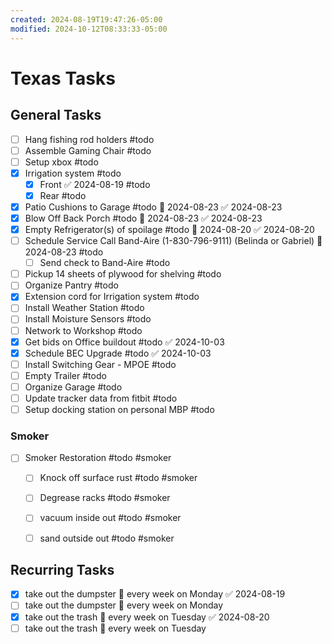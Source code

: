```yaml
---
created: 2024-08-19T19:47:26-05:00
modified: 2024-10-12T08:33:33-05:00
---
```

# Texas Tasks

## General Tasks
- [ ] Hang fishing rod holders #todo
- [ ] Assemble Gaming Chair #todo
- [ ] Setup xbox #todo
- [x] Irrigation system #todo
	- [x] Front  ✅ 2024-08-19 #todo 
	- [x] Rear #todo
- [x] Patio Cushions to Garage #todo 📅 2024-08-23 ✅ 2024-08-23
- [x] Blow Off Back Porch #todo 📅 2024-08-23 ✅ 2024-08-23
- [x] Empty Refrigerator(s) of spoilage #todo 📅 2024-08-20 ✅ 2024-08-20
- [ ] Schedule Service Call Band-Aire (1-830-796-9111) (Belinda or Gabriel) 📅 2024-08-23 #todo 
	- [ ] Send check to Band-Aire #todo 
- [ ] Pickup 14 sheets of plywood for shelving #todo 
- [ ] Organize Pantry #todo 
- [x] Extension cord for Irrigation system #todo
- [ ] Install Weather Station #todo 
- [ ] Install Moisture Sensors #todo 
- [ ] Network to Workshop #todo 
- [x] Get bids on Office buildout #todo ✅ 2024-10-03
- [x] Schedule BEC Upgrade #todo ✅ 2024-10-03
- [ ] Install Switching Gear - MPOE #todo 
- [ ] Empty Trailer #todo 
- [ ] Organize Garage #todo 
- [ ] Update tracker data from fitbit #todo 
- [ ] Setup docking station on personal MBP #todo 

### Smoker 

- [ ] Smoker Restoration #todo #smoker
	- [ ] Knock off surface rust #todo #smoker 
	- [ ] Degrease racks #todo #smoker 
	- [ ] vacuum inside out #todo #smoker 
	- [ ] sand outside out #todo #smoker 


## Recurring Tasks
- [x] take out the dumpster 🔁 every week on Monday ✅ 2024-08-19
- [ ] take out the dumpster 🔁 every week on Monday
- [x] take out the trash 🔁 every week on Tuesday ✅ 2024-08-20
- [ ] take out the trash 🔁 every week on Tuesday
